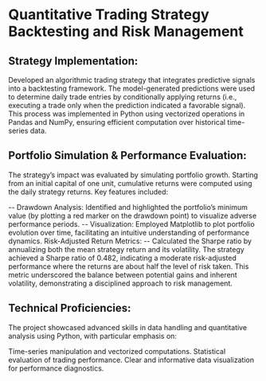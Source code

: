 # Quantitative Trading Strategy Backtesting and Risk Management

## Strategy Implementation:
Developed an algorithmic trading strategy that integrates predictive signals into a backtesting framework. The model-generated predictions were used to determine daily trade entries by conditionally applying returns (i.e., executing a trade only when the prediction indicated a favorable signal). This process was implemented in Python using vectorized operations in Pandas and NumPy, ensuring efficient computation over historical time-series data.

## Portfolio Simulation & Performance Evaluation:
The strategy’s impact was evaluated by simulating portfolio growth. Starting from an initial capital of one unit, cumulative returns were computed using the daily strategy returns. Key features included:

-- Drawdown Analysis: Identified and highlighted the portfolio’s minimum value (by plotting a red marker on the drawdown point) to visualize adverse performance periods.
-- Visualization: Employed Matplotlib to plot portfolio evolution over time, facilitating an intuitive understanding of performance dynamics.
Risk-Adjusted Return Metrics:
-- Calculated the Sharpe ratio by annualizing both the mean strategy return and its volatility. The strategy achieved a Sharpe ratio of 0.482, indicating a moderate risk-adjusted performance where the returns are about half the level of risk taken. This metric underscored the balance between potential gains and inherent volatility, demonstrating a disciplined approach to risk management.

## Technical Proficiencies:
The project showcased advanced skills in data handling and quantitative analysis using Python, with particular emphasis on:

Time-series manipulation and vectorized computations.
Statistical evaluation of trading performance.
Clear and informative data visualization for performance diagnostics.
